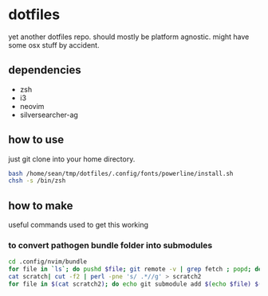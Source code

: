 # dotfiles

yet another dotfiles repo. should mostly be platform agnostic. might have some osx stuff by accident. 

## dependencies

- zsh
- i3
- neovim
- silversearcher-ag

## how to use

just git clone into your home directory.

```bash
bash /home/sean/tmp/dotfiles/.config/fonts/powerline/install.sh
chsh -s /bin/zsh
```

## how to make

useful commands used to get this working

### to convert pathogen bundle folder into submodules
```bash
cd .config/nvim/bundle
for file in `ls`; do pushd $file; git remote -v | grep fetch ; popd; done; > scratch
cat scratch| cut -f2 | perl -pne 's/ .*//g' > scratch2
for file in $(cat scratch2); do echo git submodule add $(echo $file) $(echo $file | perl -pe 's/.*\/(.*?)(.vim)?(.git)?$/$1/'); done
```



